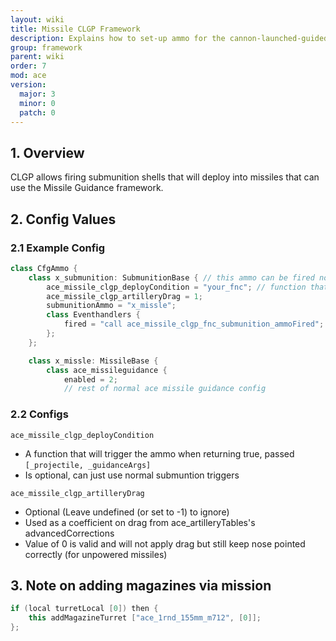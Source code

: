 ```yaml
---
layout: wiki
title: Missile CLGP Framework
description: Explains how to set-up ammo for the cannon-launched-guided-projectile system.
group: framework
parent: wiki
order: 7
mod: ace
version:
  major: 3
  minor: 0
  patch: 0
---
```


## 1. Overview

CLGP allows firing submunition shells that will deploy into missiles that can use the Missile Guidance framework.

## 2. Config Values

### 2.1 Example Config
```cpp
class CfgAmmo {
    class x_submunition: SubmunitionBase { // this ammo can be fired normally
        ace_missile_clgp_deployCondition = "your_fnc"; // function that returns true when it should be triggered
        ace_missile_clgp_artilleryDrag = 1;
        submunitionAmmo = "x_missle";
        class Eventhandlers {
            fired = "call ace_missile_clgp_fnc_submunition_ammoFired"; // need to add the EH yourself to all ammos
        };
    };

    class x_missle: MissileBase {
        class ace_missileguidance {
            enabled = 2;
            // rest of normal ace missile guidance config
```

### 2.2 Configs

`ace_missile_clgp_deployCondition`
- A function that will trigger the ammo when returning true, passed `[_projectile, _guidanceArgs]`
- Is optional, can just use normal submuntion triggers

`ace_missile_clgp_artilleryDrag`
- Optional (Leave undefined (or set to -1) to ignore)
- Used as a coefficient on drag from ace_artilleryTables's advancedCorrections
- Value of 0 is valid and will not apply drag but still keep nose pointed correctly (for unpowered missiles)

## 3. Note on adding magazines via mission

```cpp
if (local turretLocal [0]) then {
    this addMagazineTurret ["ace_1rnd_155mm_m712", [0]];
};
```
